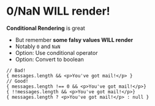 # 0/NaN WILL render!

**Conditional Rendering** is great
- But remember **some falsy values WILL render**
- Notably `0` and `NaN`
- Option: Use conditional operator
- Option: Convert to boolean

```
// Bad!
{ messages.length && <p>You've got mail!</p> }
// Good!
{ messages.length !== 0 && <p>You've got mail!</p>}
{ !!messages.length && <p>You've got mail!</p>}
{ messages.length ? <p>You've got mail!</p> : null }
```

